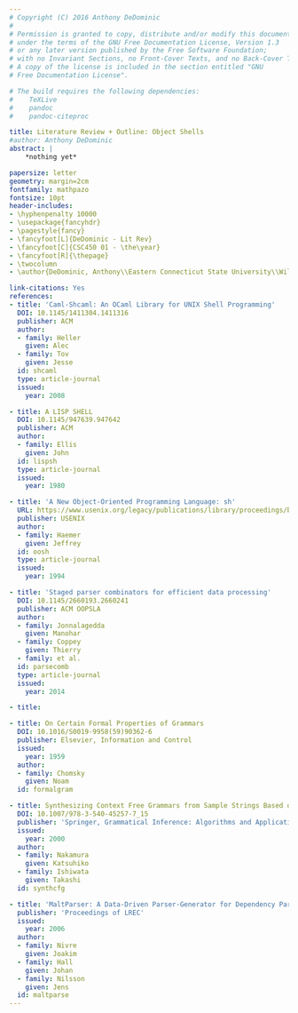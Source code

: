 ```yaml
---
# Copyright (C) 2016 Anthony DeDominic
#
# Permission is granted to copy, distribute and/or modify this document
# under the terms of the GNU Free Documentation License, Version 1.3
# or any later version published by the Free Software Foundation;
# with no Invariant Sections, no Front-Cover Texts, and no Back-Cover Texts.
# A copy of the license is included in the section entitled "GNU
# Free Documentation License".

# The build requires the following dependencies:
#    TeXLive
#    pandoc 
#    pandoc-citeproc

title: Literature Review + Outline: Object Shells
#author: Anthony DeDominic
abstract: |
    *nothing yet*

papersize: letter
geometry: margin=2cm
fontfamily: mathpazo
fontsize: 10pt
header-includes:
- \hyphenpenalty 10000
- \usepackage{fancyhdr}
- \pagestyle{fancy}
- \fancyfoot[L]{DeDominic - Lit Rev}
- \fancyfoot[C]{CSC450 01 - \the\year}
- \fancyfoot[R]{\thepage}
- \twocolumn
- \author{DeDominic, Anthony\\Eastern Connecticut State University\\Willimantic, USA\\dedominica@my.easternct.edu}

link-citations: Yes
references:
- title: 'Caml-Shcaml: An OCaml Library for UNIX Shell Programming'
  DOI: 10.1145/1411304.1411316
  publisher: ACM
  author:
  - family: Heller
    given: Alec
  - family: Tov
    given: Jesse
  id: shcaml
  type: article-journal
  issued:
    year: 2008

- title: A LISP SHELL
  DOI: 10.1145/947639.947642
  publisher: ACM
  author:
  - family: Ellis
    given: John
  id: lispsh
  type: article-journal
  issued:
    year: 1980

- title: 'A New Object-Oriented Programming Language: sh'
  URL: https://www.usenix.org/legacy/publications/library/proceedings/bos94/full_papers/haemer.ps
  publisher: USENIX
  author:
  - family: Haemer
    given: Jeffrey
  id: oosh
  type: article-journal
  issued:
    year: 1994

- title: 'Staged parser combinators for efficient data processing'
  DOI: 10.1145/2660193.2660241
  publisher: ACM OOPSLA
  author:
  - family: Jonnalagedda
    given: Manohar
  - family: Coppey
    given: Thierry 
  - family: et al.
  id: parsecomb
  type: article-journal
  issued:
    year: 2014

- title:

- title: On Certain Formal Properties of Grammars
  DOI: 10.1016/S0019-9958(59)90362-6
  publisher: Elsevier, Information and Control
  issued: 
    year: 1959
  author:
  - family: Chomsky
    given: Noam
  id: formalgram

- title: Synthesizing Context Free Grammars from Sample Strings Based on Inductive CYK Algorithm
  DOI: 10.1007/978-3-540-45257-7_15
  publisher: 'Springer, Grammatical Inference: Algorithms and Applications'
  issued:
    year: 2000
  author:
  - family: Nakamura
    given: Katsuhiko
  - family: Ishiwata
    given: Takashi
  id: synthcfg

- title: 'MaltParser: A Data-Driven Parser-Generator for Dependency Parsing'
  publisher: 'Proceedings of LREC'
  issued:
    year: 2006
  author:
  - family: Nivre
    given: Joakim
  - family: Hall
    given: Johan
  - family: Nilsson
    given: Jens
  id: maltparse
---
```

